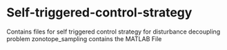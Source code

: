# Self-triggered-control-strategy
Contains files for self triggered control strategy for disturbance decoupling problem
zonotope_sampling contains the MATLAB File
